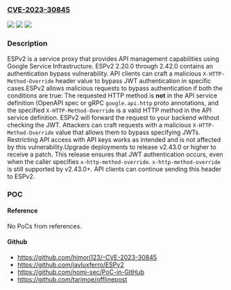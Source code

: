 ### [CVE-2023-30845](https://cve.mitre.org/cgi-bin/cvename.cgi?name=CVE-2023-30845)
![](https://img.shields.io/static/v1?label=Product&message=esp-v2&color=blue)
![](https://img.shields.io/static/v1?label=Version&message=%3D%20%3E%3D%202.20.0%2C%20%3C%202.43.0%20&color=brighgreen)
![](https://img.shields.io/static/v1?label=Vulnerability&message=CWE-287%3A%20Improper%20Authentication&color=brighgreen)

### Description

ESPv2 is a service proxy that provides API management capabilities using Google Service Infrastructure. ESPv2 2.20.0 through 2.42.0 contains an authentication bypass vulnerability. API clients can craft a malicious `X-HTTP-Method-Override` header value to bypass JWT authentication in specific cases.ESPv2 allows malicious requests to bypass authentication if both the conditions are true: The requested HTTP method is **not** in the API service definition (OpenAPI spec or gRPC `google.api.http` proto annotations, and the specified `X-HTTP-Method-Override` is a valid HTTP method in the API service definition. ESPv2 will forward the request to your backend without checking the JWT. Attackers can craft requests with a malicious `X-HTTP-Method-Override` value that allows them to bypass specifying JWTs. Restricting API access with API keys works as intended and is not affected by this vulnerability.Upgrade deployments to release v2.43.0 or higher to receive a patch. This release ensures that JWT authentication occurs, even when the caller specifies `x-http-method-override`. `x-http-method-override` is still supported by v2.43.0+. API clients can continue sending this header to ESPv2.

### POC

#### Reference
No PoCs from references.

#### Github
- https://github.com/himori123/-CVE-2023-30845
- https://github.com/jayluxferro/ESPv2
- https://github.com/nomi-sec/PoC-in-GitHub
- https://github.com/tarimoe/offlinepost

